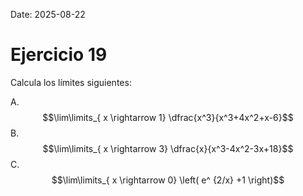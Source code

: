 Date: 2025-08-22

# Ejercicio 19

 
Calcula los límites siguientes:

A.   $$\lim\limits_{ x \rightarrow  1}  \dfrac{x^3}{x^3+4x^2+x-6}$$ 
B.   $$\lim\limits_{ x \rightarrow  3}  \dfrac{x}{x^3-4x^2-3x+18}$$ 
C.   $$\lim\limits_{ x \rightarrow  0}  \left( e^ {2/x} +1 \right)$$ 
